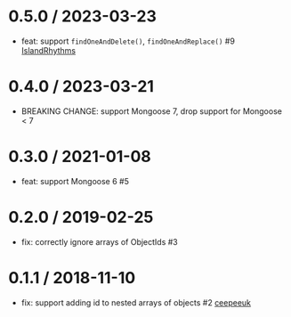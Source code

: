 0.5.0 / 2023-03-23
==================
 * feat: support `findOneAndDelete()`, `findOneAndReplace()` #9 [IslandRhythms](https://github.com/IslandRhythms)

0.4.0 / 2023-03-21
==================
 * BREAKING CHANGE: support Mongoose 7, drop support for Mongoose < 7

0.3.0 / 2021-01-08
==================
 * feat: support Mongoose 6 #5

0.2.0 / 2019-02-25
==================
 * fix: correctly ignore arrays of ObjectIds #3

0.1.1 / 2018-11-10
==================
 * fix: support adding id to nested arrays of objects #2 [ceepeeuk](https://github.com/ceepeeuk)
